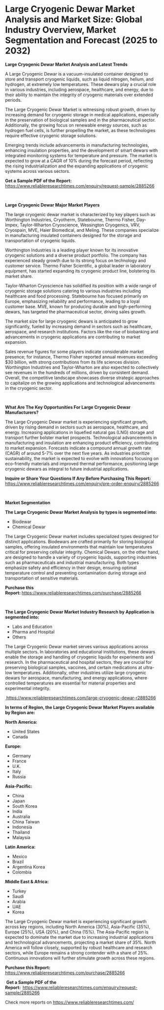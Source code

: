 <p><h1>Large Cryogenic Dewar Market Analysis and Market Size: Global Industry Overview, Market Segmentation and Forecast (2025 to 2032)</h1></p><p><strong>Large Cryogenic Dewar Market Analysis and Latest Trends</strong></p>
<p><p>A Large Cryogenic Dewar is a vacuum-insulated container designed to store and transport cryogenic liquids, such as liquid nitrogen, helium, and hydrogen, at extremely low temperatures. These dewars play a crucial role in various industries, including aerospace, healthcare, and energy, due to their ability to maintain the integrity of cryogenic materials over extended periods.</p><p>The Large Cryogenic Dewar Market is witnessing robust growth, driven by increasing demand for cryogenic storage in medical applications, especially in the preservation of biological samples and in the pharmaceutical sector. Additionally, the growing focus on renewable energy sources, such as hydrogen fuel cells, is further propelling the market, as these technologies require effective cryogenic storage solutions.</p><p>Emerging trends include advancements in manufacturing technologies, enhancing insulation properties, and the development of smart dewars with integrated monitoring systems for temperature and pressure. The market is expected to grow at a CAGR of 10% during the forecast period, reflecting the rising industrialization and the expanding applications of cryogenic systems across various sectors.</p></p>
<p><strong>Get a Sample PDF of the Report:&nbsp;</strong> <a href="https://www.reliableresearchtimes.com/enquiry/request-sample/2885266?utm_campaign=3523&utm_medium=2&utm_source=Github&utm_content=ia&utm_term=13032025&utm_id=large-cryogenic-dewar">https://www.reliableresearchtimes.com/enquiry/request-sample/2885266</a></p>
<p>&nbsp;</p>
<p><strong>Large Cryogenic Dewar Major Market Players</strong></p>
<p><p>The large cryogenic dewar market is characterized by key players such as Worthington Industries, Cryotherm, Statebourne, Thermo Fisher, Day-Impex, Taylor-Wharton Cryoscience, Wessington Cryogenics, VRV, Cryospain, MVE, Haier Biomedical, and Meling. These companies specialize in manufacturing insulated containers designed for the storage and transportation of cryogenic liquids. </p><p>Worthington Industries is a leading player known for its innovative cryogenic solutions and a diverse product portfolio. The company has experienced steady growth due to its strong focus on technology and customer service. Thermo Fisher Scientific, a global leader in laboratory equipment, has started expanding its cryogenic product line, bolstering its market share. </p><p>Taylor-Wharton Cryoscience has solidified its position with a wide range of cryogenic storage solutions catering to various industries including healthcare and food processing. Statebourne has focused primarily on Europe, emphasizing reliability and performance, leading to a loyal customer base. MVE, known for producing durable and high-performing dewars, has targeted the pharmaceutical sector, driving sales growth.</p><p>The market size for large cryogenic dewars is anticipated to grow significantly, fueled by increasing demand in sectors such as healthcare, aerospace, and research institutions. Factors like the rise of biobanking and advancements in cryogenic applications are contributing to market expansion. </p><p>Sales revenue figures for some players indicate considerable market presence; for instance, Thermo Fisher reported annual revenues exceeding $30 billion, with strong contributions from its life sciences division. Worthington Industries and Taylor-Wharton are also expected to collectively see revenues in the hundreds of millions, driven by consistent demand. Overall, the competitive landscape showcases diverse strategic approaches to capitalize on the growing applications and technological advancements in the cryogenic sector.</p></p>
<p>&nbsp;</p>
<p><strong>What Are The Key Opportunities For Large Cryogenic Dewar Manufacturers?</strong></p>
<p><p>The Large Cryogenic Dewar market is experiencing significant growth, driven by rising demand in sectors such as aerospace, healthcare, and energy. Increasing applications in liquefied natural gas (LNG) storage and transport further bolster market prospects. Technological advancements in manufacturing and insulation are enhancing product efficiency, contributing to market expansion. Forecasts indicate a compound annual growth rate (CAGR) of around 5-7% over the next five years. As industries prioritize sustainability, the market is expected to evolve with innovations focusing on eco-friendly materials and improved thermal performance, positioning large cryogenic dewars as integral to future industrial applications.</p></p>
<p><strong>Inquire or Share Your Questions If Any Before Purchasing This Report:</strong> <a href="https://www.reliableresearchtimes.com/enquiry/pre-order-enquiry/2885266?utm_campaign=3523&utm_medium=2&utm_source=Github&utm_content=ia&utm_term=13032025&utm_id=large-cryogenic-dewar">https://www.reliableresearchtimes.com/enquiry/pre-order-enquiry/2885266</a></p>
<p>&nbsp;</p>
<p><strong>Market Segmentation</strong></p>
<p><strong>The Large Cryogenic Dewar Market Analysis by types is segmented into:</strong></p>
<p><ul><li>Biodewar</li><li>Chemical Dewar</li></ul></p>
<p><p>The Large Cryogenic Dewar market includes specialized types designed for distinct applications. Biodewars are crafted primarily for storing biological samples, offering insulated environments that maintain low temperatures critical for preserving cellular integrity. Chemical Dewars, on the other hand, are designed to handle a variety of cryogenic liquids, supporting industries such as pharmaceuticals and industrial manufacturing. Both types emphasize safety and efficiency in their design, ensuring optimal temperature control and preventing contamination during storage and transportation of sensitive materials.</p></p>
<p><strong>Purchase this Report:&nbsp;</strong><a href="https://www.reliableresearchtimes.com/purchase/2885266?utm_campaign=3523&utm_medium=2&utm_source=Github&utm_content=ia&utm_term=13032025&utm_id=large-cryogenic-dewar">https://www.reliableresearchtimes.com/purchase/2885266</a></p>
<p>&nbsp;</p>
<p><strong>The Large Cryogenic Dewar Market Industry Research by Application is segmented into:</strong></p>
<p><ul><li>Labs and Education</li><li>Pharma and Hospital</li><li>Others</li></ul></p>
<p><p>The Large Cryogenic Dewar market serves various applications across multiple sectors. In laboratories and educational institutions, these dewars enable the storage and handling of cryogenic liquids for experiments and research. In the pharmaceutical and hospital sectors, they are crucial for preserving biological samples, vaccines, and certain medications at ultra-low temperatures. Additionally, other industries utilize large cryogenic dewars for aerospace, manufacturing, and energy applications, where controlled temperatures are essential for material properties and experimental integrity.</p></p>
<p><a href="https://www.reliableresearchtimes.com/large-cryogenic-dewar-r2885266?utm_campaign=3523&utm_medium=2&utm_source=Github&utm_content=ia&utm_term=13032025&utm_id=large-cryogenic-dewar">&nbsp;https://www.reliableresearchtimes.com/large-cryogenic-dewar-r2885266</a></p>
<p><strong>In terms of Region, the Large Cryogenic Dewar Market Players available by Region are:</strong></p>
<p>
    <p> <strong> North America: </strong>
        <ul>
            <li>United States</li>
            <li>Canada</li>
        </ul>
        </p> 
    <p> <strong> Europe: </strong>
        <ul>
            <li>Germany</li>
            <li>France</li>
            <li>U.K.</li>
            <li>Italy</li>
            <li>Russia</li>
        </ul>
        </p> 
    <p> <strong> Asia-Pacific: </strong>
        <ul>
            <li>China</li>
            <li>Japan</li>
            <li>South Korea</li>
            <li>India</li>
            <li>Australia</li>
            <li>China Taiwan</li>
            <li>Indonesia</li>
            <li>Thailand</li>
            <li>Malaysia</li>
        </ul>
        </p> 
    <p> <strong> Latin America: </strong>
        <ul>
            <li>Mexico</li>
            <li>Brazil</li>
            <li>Argentina Korea</li>
            <li>Colombia</li>
        </ul>
        </p> 
    <p> <strong> Middle East & Africa: </strong>
        <ul>
            <li>Turkey</li>
            <li>Saudi</li>
            <li>Arabia</li>
            <li>UAE</li>
            <li>Korea</li>
        </ul>
    </p>
    </p>
<p><p>The Large Cryogenic Dewar market is experiencing significant growth across key regions, including North America (30%), Asia-Pacific (35%), Europe (25%), USA (20%), and China (15%). The Asia-Pacific region is expected to dominate the market due to increasing industrial applications and technological advancements, projecting a market share of 35%. North America will follow closely, supported by robust healthcare and research sectors, while Europe remains a strong contender with a share of 25%. Continuous innovations will further stimulate growth across these regions.</p></p>
<p><strong>Purchase this Report: </strong><a href="https://www.reliableresearchtimes.com/purchase/2885266?utm_campaign=3523&utm_medium=2&utm_source=Github&utm_content=ia&utm_term=13032025&utm_id=large-cryogenic-dewar">https://www.reliableresearchtimes.com/purchase/2885266</a></p>
<p>&nbsp;<strong>Get a Sample PDF of the Report:&nbsp;&nbsp;</strong><a href="https://www.reliableresearchtimes.com/enquiry/request-sample/2885266?utm_campaign=3523&utm_medium=2&utm_source=Github&utm_content=ia&utm_term=13032025&utm_id=large-cryogenic-dewar">https://www.reliableresearchtimes.com/enquiry/request-sample/2885266</a></p>
<p><strong></strong></p>
<p>Check more reports on <a href="https://www.reliableresearchtimes.com/?utm_campaign=3523&utm_medium=2&utm_source=Github&utm_content=ia&utm_term=13032025&utm_id=large-cryogenic-dewar">https://www.reliableresearchtimes.com/</a></p>